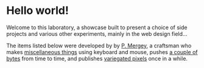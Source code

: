 # Hello world!

Welcome to this laboratory, a showcase built to present a choice of side projects and various other experiments, mainly in the web design field...

The items listed below were developed by by [P. Mergey](https://twitter.com/gizmecano), a craftsman who makes [miscellaneous things](http://mergey.ch/) using keyboard and mouse, pushes [a couple of bytes](https://github.com/gizmecano) from time to time, and publishes [variegated pixels](https://dribbble.com/gizmecano) once in a while.

